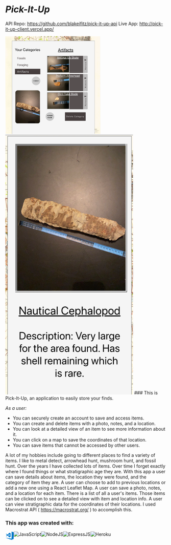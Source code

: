# _Pick-It-Up_

API Repo: https://github.com/blakeifitz/pick-it-up-api
Live App: http://pick-it-up-client.vercel.app/

<img src="src/media/screenshot-list.png" alt="screenshot" width="300"/>
<img src="src/media/screenshot-fossil.png" alt="screenshot" width="400"/>
### This is Pick-It-Up, an application to easily store your finds.

_As a user:_

- You can securely create an account to save and access items.
- You can create and delete items with a photo, notes, and a location.
- You can look at a detailed view of an item to see more information about it.
- You can click on a map to save the coordinates of that location.
- You can save items that cannot be accessed by other users.

A lot of my hobbies include going to different places to find a variety of items. I like to metal detect, arrowhead hunt, mushroom hunt, and fossil hunt. Over the years I have collected
lots of items. Over time I forget exactly where I found things or what stratigraphic age they are. With this app a user can save details about items, the location they were found, and the category of item they are. A user can choose to add to previous locations or add a new one using a React Leaflet Map. A user can save a photo, notes, and a location for each item. There is a list of all a user's items. Those items can be clicked on to see a detailed view with item and location info. A user can view stratigraphic data for the coordinates of their locations. I used Macrostrat API ( https://macrostrat.org/ ) to accomplish this.

### This app was created with:

<img align="left" alt="Visual Studio Code" width="26px" src="https://raw.githubusercontent.com/github/explore/80688e429a7d4ef2fca1e82350fe8e3517d3494d/topics/visual-studio-code/visual-studio-code.png" />
<img align="left" alt="JavaScript" src="https://img.shields.io/badge/JavaScript-F7DF1E?style=for-the-badge&logo=javascript&logoColor=black" />
<img align="left" alt="NodeJS" src="https://img.shields.io/badge/Node.js-43853D?style=for-the-badge&logo=node.js&logoColor=white" />
<img align="left" alt="ExpressJS" src="https://img.shields.io/badge/Express.js-404D59?style=for-the-badge" />
<img align="left" alt="Heroku" src="https://img.shields.io/badge/Heroku-430098?style=for-the-badge&logo=heroku&logoColor=white" />
